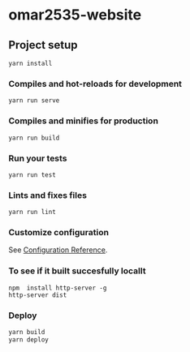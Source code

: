 # omar2535-website

## Project setup
```
yarn install
```

### Compiles and hot-reloads for development
```
yarn run serve
```

### Compiles and minifies for production
```
yarn run build
```

### Run your tests
```
yarn run test
```

### Lints and fixes files
```
yarn run lint
```

### Customize configuration
See [Configuration Reference](https://cli.vuejs.org/config/).

### To see if it built succesfully locallt
```
npm  install http-server -g
http-server dist
```

### Deploy
```sh
yarn build
yarn deploy
```